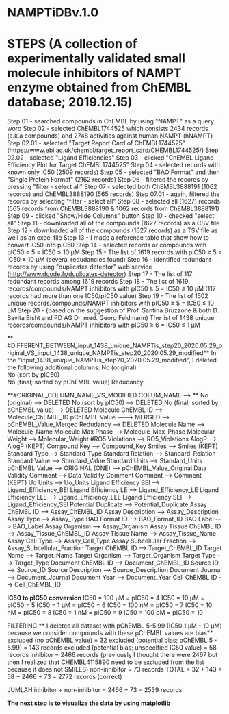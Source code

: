 # NAMPTiDBv.1.0
# STEPS (A collection of experimentally validated small molecule inhibitors of NAMPT enzyme obtained from ChEMBL database; 2019.12.15)
Step 01 - searched compounds in ChEMBL by using "NAMPT" as a query word
Step 02 - selected ChEMBL1744525 which consists 2434 records (a.k.a compounds) and 2748 activities against human NAMPT (hNAMPT)  
Step 02.01 - selected "Target Report Card of ChEMBL1744525" (https://www.ebi.ac.uk/chembl/target_report_card/CHEMBL1744525/)
Step 02.02 - selected "Ligand Efficiencies"
Step 03 - clicked "ChEMBL Ligand Efficiency Plot for Target ChEMBL1744525"
Step 04 - selected records with known only IC50 (2509 records)
Step 05 - selected "BAO Format" and then "Single Protein Format" (2162 records)
Step 06 - filtered the records by pressing "filter - select all"
Step 07 - selected both ChEMBL3888191 (1062 records) and ChEMBL3888190 (565 records)
Step 07.01 - again, filtered the records by selecting "filter - select all"
Step 08 - selected all (1627) records (565 records from ChEMBL3888190 & 1062 records from ChEMBL3888191)
Step 09 - clicked "Show/Hide Columns" button
Step 10 - checked "select all"
Step 11 - downloaded all of the compounds (1627 records) as a CSV file 
Step 12 - downloaded all of the compounds (1627 records) as a TSV file as well as an excel file
Step 13 - I made a reference table that show how to convert IC50 into pIC50
Step 14 - selected records or compounds with pIC50 ≥ 5 = IC50 ≤ 10 µM
Step 15 - The list of 1619 records with pIC50 ≥ 5 = IC50 ≤ 10 µM (several redudancies found)
Step 16 - identified redundant records by using "duplicates detector" web service (http://www.dcode.fr/duplicates-detector)
Step 17 - The list of 117 redundant records among 1619 records 
Step 18 - The list of 1619 records/compounds/NAMPT inhibitors with pIC50 ≥ 5 = IC50 ≤ 10 µM (117 records had more than one IC50/pIC50 value)
Step 19 - The list of 1502 unique records/compounds/NAMPT inhibitors with pIC50 ≥ 5 = IC50 ≤ 10 µM
Step 20 - (based on the suggestion of Prof. Santina Bruzzone & both D. Savita Bisht and PD AG Dr. med. Georg Feldmann) The list of 1438 unique records/compounds/NAMPT inhibitors with pIC50 ≥ 6 = IC50 ≤ 1 µM

**
#DIFFERENT_BETWEEN_input_1438_unique_NAMPTis_step20_2020.05.29_original_VS_input_1438_unique_NAMPTis_step20_2020.05.29_modified**
In the "input_1438_unique_NAMPTis_step20_2020.05.29_modified", I deleted the following additional columns:
No (original)	
No (sort by pIC50)	
No (final; sorted by pChEMBL value)
Redudancy

**#ORIGINAL_COLUMN_NAME_VS_MODIFIED COLUM_NAME --> **
No (original)	--> DELETED
No (sort by pIC50)	--> DELETED
No (final; sorted by pChEMBL value) --> DELETED
Molecule ChEMBL ID --> Molecule_ChEMBL_ID
pChEMBL Value ---> MERGED --> pChEMBL_Value_Merged
Redudancy --> DELETED
Molecule Name --> Molecule_Name
Molecule Max Phase --> Molecule_Max_Phase
Molecular Weight --> Molecular_Weight
#RO5 Violations --> RO5_Violations
AlogP --> AlogP (KEPT)
Compound Key --> Compound_Key
Smiles --> Smiles (KEPT)
Standard Type --> Standard_Type
Standard Relation --> Standard_Relation
Standard Value --> Standard_Value
Standard Units --> Standard_Units
pChEMBL Value --> ORIGINAL (ONE) --> pChEMBL_Value_Original
Data Validity Comment --> Data_Validity_Comment
Comment --> Comment (KEPT)
Uo Units --> Uo_Units
Ligand Efficiency BEI --> Ligand_Efficiency_BEI
Ligand Efficiency LE --> Ligand_Efficiency_LE
Ligand Efficiency LLE --> Ligand_Efficiency_LLE
Ligand Efficiency SEI --> Ligand_Efficiency_SEI
Potential Duplicate --> Potential_Duplicate
Assay ChEMBL ID --> Assay_ChEMBL_ID
Assay Description --> Assay_Description
Assay Type --> Assay_Type
BAO Format ID --> BAO_Format_ID
BAO Label --> BAO_Label
Assay Organism --> Assay_Organism
Assay Tissue ChEMBL ID --> Assay_Tissue_ChEMBL_ID
Assay Tissue Name --> Assay_Tissue_Name
Assay Cell Type --> Assay_Cell_Type
Assay Subcellular Fraction --> Assay_Subcellular_Fraction
Target ChEMBL ID --> Target_ChEMBL_ID
Target Name --> Target_Name
Target Organism --> Target_Organism
Target Type --> Target_Type
Document ChEMBL ID --> Document_ChEMBL_ID
Source ID --> Source_ID
Source Description --> Source_Description
Document Journal --> Document_Journal
Document Year --> Document_Year
Cell ChEMBL ID --> Cell_ChEMBL_ID

**IC50 to pIC50 conversion**
IC50 = 100 µM = pIC50 = 4
IC50 = 10 µM = pIC50 = 5
IC50 = 1 µM = pIC50 = 6
IC50 = 100 nM = pIC50 = 7
IC50 = 10 nM = pIC50 = 8
IC50 = 1 nM = pIC50 = 9
IC50 = 100 pM = pIC50 = 10

FILTERING
**
I deleted all dataset with pChEMBL 5-5.99 (IC50 1 µM - 10 µM) because we consider compounds with these pChEMBL values are bias**
excluded (no pChEMBL value) = 32
excluded (potential bias; pChEMBL 5 - 5.99) = 143 records
excluded (potential bias; unspecified IC50 value) = 58 records
inhibitor = 2466 records (previously I thought there were 2467 but then I realized that CHEMBL4115890 need to be excluded from the list because it does not SMILES)
non-inhibitor = 73 records
TOTAL = 32 + 143 + 58 + 2466 + 73 = 2772 records (correct)

JUMLAH inhibitor + non-inhibitor = 2466 + 73 = 2539 records


**The next step is to visualize the data by using matplotlib**

